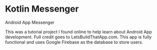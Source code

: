 # Kotlin Messenger
Android App Messenger

This was a tutorial project I found online to help learn about Android App development. Full credit goes to LetsBuildThatApp.com. 
This app is fully functional and uses Google Firebase as the database to store users.

